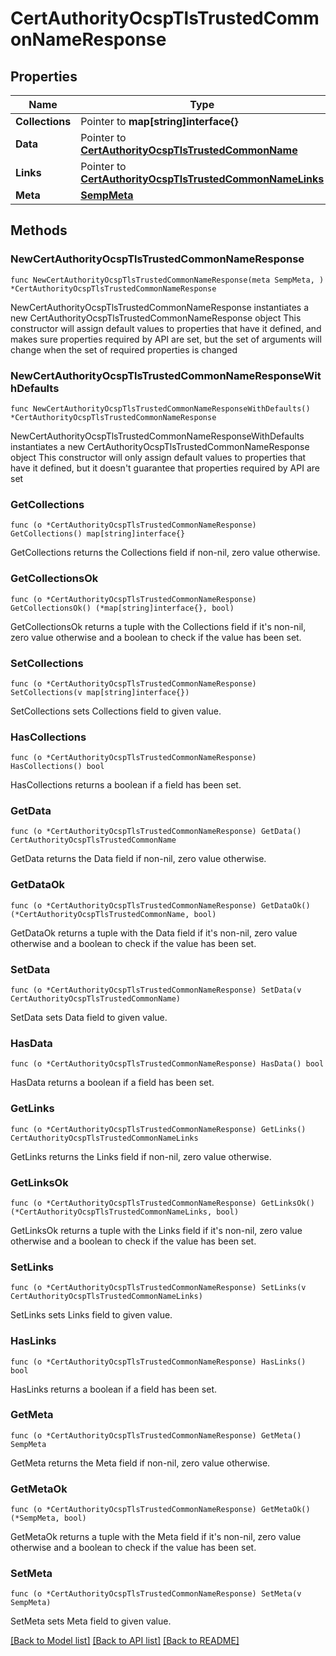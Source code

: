 # CertAuthorityOcspTlsTrustedCommonNameResponse

## Properties

Name | Type | Description | Notes
------------ | ------------- | ------------- | -------------
**Collections** | Pointer to **map[string]interface{}** |  | [optional] 
**Data** | Pointer to [**CertAuthorityOcspTlsTrustedCommonName**](CertAuthorityOcspTlsTrustedCommonName.md) |  | [optional] 
**Links** | Pointer to [**CertAuthorityOcspTlsTrustedCommonNameLinks**](CertAuthorityOcspTlsTrustedCommonNameLinks.md) |  | [optional] 
**Meta** | [**SempMeta**](SempMeta.md) |  | 

## Methods

### NewCertAuthorityOcspTlsTrustedCommonNameResponse

`func NewCertAuthorityOcspTlsTrustedCommonNameResponse(meta SempMeta, ) *CertAuthorityOcspTlsTrustedCommonNameResponse`

NewCertAuthorityOcspTlsTrustedCommonNameResponse instantiates a new CertAuthorityOcspTlsTrustedCommonNameResponse object
This constructor will assign default values to properties that have it defined,
and makes sure properties required by API are set, but the set of arguments
will change when the set of required properties is changed

### NewCertAuthorityOcspTlsTrustedCommonNameResponseWithDefaults

`func NewCertAuthorityOcspTlsTrustedCommonNameResponseWithDefaults() *CertAuthorityOcspTlsTrustedCommonNameResponse`

NewCertAuthorityOcspTlsTrustedCommonNameResponseWithDefaults instantiates a new CertAuthorityOcspTlsTrustedCommonNameResponse object
This constructor will only assign default values to properties that have it defined,
but it doesn't guarantee that properties required by API are set

### GetCollections

`func (o *CertAuthorityOcspTlsTrustedCommonNameResponse) GetCollections() map[string]interface{}`

GetCollections returns the Collections field if non-nil, zero value otherwise.

### GetCollectionsOk

`func (o *CertAuthorityOcspTlsTrustedCommonNameResponse) GetCollectionsOk() (*map[string]interface{}, bool)`

GetCollectionsOk returns a tuple with the Collections field if it's non-nil, zero value otherwise
and a boolean to check if the value has been set.

### SetCollections

`func (o *CertAuthorityOcspTlsTrustedCommonNameResponse) SetCollections(v map[string]interface{})`

SetCollections sets Collections field to given value.

### HasCollections

`func (o *CertAuthorityOcspTlsTrustedCommonNameResponse) HasCollections() bool`

HasCollections returns a boolean if a field has been set.

### GetData

`func (o *CertAuthorityOcspTlsTrustedCommonNameResponse) GetData() CertAuthorityOcspTlsTrustedCommonName`

GetData returns the Data field if non-nil, zero value otherwise.

### GetDataOk

`func (o *CertAuthorityOcspTlsTrustedCommonNameResponse) GetDataOk() (*CertAuthorityOcspTlsTrustedCommonName, bool)`

GetDataOk returns a tuple with the Data field if it's non-nil, zero value otherwise
and a boolean to check if the value has been set.

### SetData

`func (o *CertAuthorityOcspTlsTrustedCommonNameResponse) SetData(v CertAuthorityOcspTlsTrustedCommonName)`

SetData sets Data field to given value.

### HasData

`func (o *CertAuthorityOcspTlsTrustedCommonNameResponse) HasData() bool`

HasData returns a boolean if a field has been set.

### GetLinks

`func (o *CertAuthorityOcspTlsTrustedCommonNameResponse) GetLinks() CertAuthorityOcspTlsTrustedCommonNameLinks`

GetLinks returns the Links field if non-nil, zero value otherwise.

### GetLinksOk

`func (o *CertAuthorityOcspTlsTrustedCommonNameResponse) GetLinksOk() (*CertAuthorityOcspTlsTrustedCommonNameLinks, bool)`

GetLinksOk returns a tuple with the Links field if it's non-nil, zero value otherwise
and a boolean to check if the value has been set.

### SetLinks

`func (o *CertAuthorityOcspTlsTrustedCommonNameResponse) SetLinks(v CertAuthorityOcspTlsTrustedCommonNameLinks)`

SetLinks sets Links field to given value.

### HasLinks

`func (o *CertAuthorityOcspTlsTrustedCommonNameResponse) HasLinks() bool`

HasLinks returns a boolean if a field has been set.

### GetMeta

`func (o *CertAuthorityOcspTlsTrustedCommonNameResponse) GetMeta() SempMeta`

GetMeta returns the Meta field if non-nil, zero value otherwise.

### GetMetaOk

`func (o *CertAuthorityOcspTlsTrustedCommonNameResponse) GetMetaOk() (*SempMeta, bool)`

GetMetaOk returns a tuple with the Meta field if it's non-nil, zero value otherwise
and a boolean to check if the value has been set.

### SetMeta

`func (o *CertAuthorityOcspTlsTrustedCommonNameResponse) SetMeta(v SempMeta)`

SetMeta sets Meta field to given value.



[[Back to Model list]](../README.md#documentation-for-models) [[Back to API list]](../README.md#documentation-for-api-endpoints) [[Back to README]](../README.md)


